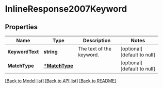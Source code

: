 # InlineResponse2007Keyword

## Properties
Name | Type | Description | Notes
------------ | ------------- | ------------- | -------------
**KeywordText** | **string** | The text of the keyword. | [optional] [default to null]
**MatchType** | [***MatchType**](MatchType.md) |  | [optional] [default to null]

[[Back to Model list]](../README.md#documentation-for-models) [[Back to API list]](../README.md#documentation-for-api-endpoints) [[Back to README]](../README.md)

